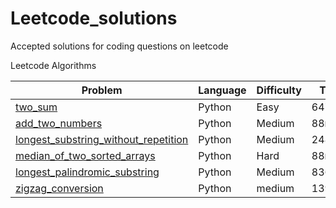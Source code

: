 # Leetcode_solutions
Accepted solutions for coding questions on leetcode

Leetcode Algorithms

Problem| Language | Difficulty| Time| Size
-------|----------|-----------|-----|------
[two_sum](https://github.com/Marcus-Jon/Leetcode_solutions/blob/master/solutions/1_two_sum.py)|Python|Easy|6472ms|n/a
[add_two_numbers](https://github.com/Marcus-Jon/Leetcode_solutions/blob/master/solutions/2_add_two_numbers.py)|Python|Medium|88ms|11.9mb
[longest_substring_without_repetition](https://github.com/Marcus-Jon/Leetcode_solutions/blob/master/solutions/3_longest_string_without_rep.py)|Python|Medium|248ms|12.9mb
[median_of_two_sorted_arrays](https://github.com/Marcus-Jon/Leetcode_solutions/blob/master/solutions/4_median_of_two_sorted_arrays.py)|Python|Hard|88ms|11.9mb
[longest_palindromic_substring](https://github.com/Marcus-Jon/Leetcode_solutions/blob/master/solutions/5_wip.py)|Python|Medium|836ms|11.9mb
[zigzag_conversion](https://github.com/Marcus-Jon/Leetcode_solutions/blob/master/solutions/6_zigzag_conversion.py)|Python|medium|1396ms|18.5mb

